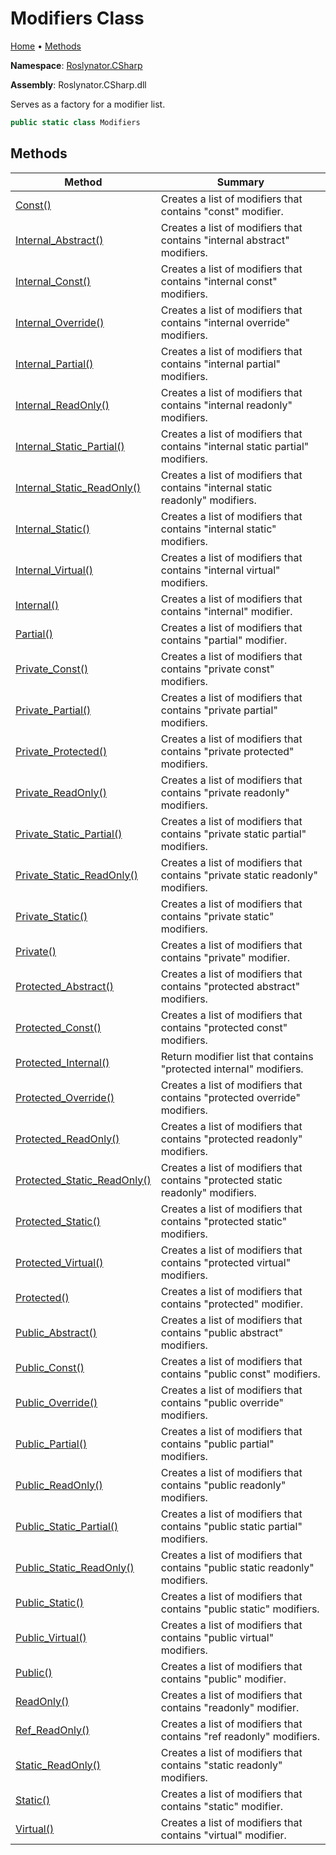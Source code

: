# Modifiers Class

[Home](../../../README.md) &#x2022; [Methods](#methods)

**Namespace**: [Roslynator.CSharp](../README.md)

**Assembly**: Roslynator\.CSharp\.dll

  
Serves as a factory for a modifier list\.

```csharp
public static class Modifiers
```

## Methods

| Method | Summary |
| ------ | ------- |
| [Const()](Const/README.md) | Creates a list of modifiers that contains "const" modifier\. |
| [Internal_Abstract()](Internal_Abstract/README.md) | Creates a list of modifiers that contains "internal abstract" modifiers\. |
| [Internal_Const()](Internal_Const/README.md) | Creates a list of modifiers that contains "internal const" modifiers\. |
| [Internal_Override()](Internal_Override/README.md) | Creates a list of modifiers that contains "internal override" modifiers\. |
| [Internal_Partial()](Internal_Partial/README.md) | Creates a list of modifiers that contains "internal partial" modifiers\. |
| [Internal_ReadOnly()](Internal_ReadOnly/README.md) | Creates a list of modifiers that contains "internal readonly" modifiers\. |
| [Internal_Static_Partial()](Internal_Static_Partial/README.md) | Creates a list of modifiers that contains "internal static partial" modifiers\. |
| [Internal_Static_ReadOnly()](Internal_Static_ReadOnly/README.md) | Creates a list of modifiers that contains "internal static readonly" modifiers\. |
| [Internal_Static()](Internal_Static/README.md) | Creates a list of modifiers that contains "internal static" modifiers\. |
| [Internal_Virtual()](Internal_Virtual/README.md) | Creates a list of modifiers that contains "internal virtual" modifiers\. |
| [Internal()](Internal/README.md) | Creates a list of modifiers that contains "internal" modifier\. |
| [Partial()](Partial/README.md) | Creates a list of modifiers that contains "partial" modifier\. |
| [Private_Const()](Private_Const/README.md) | Creates a list of modifiers that contains "private const" modifiers\. |
| [Private_Partial()](Private_Partial/README.md) | Creates a list of modifiers that contains "private partial" modifiers\. |
| [Private_Protected()](Private_Protected/README.md) | Creates a list of modifiers that contains "private protected" modifiers\. |
| [Private_ReadOnly()](Private_ReadOnly/README.md) | Creates a list of modifiers that contains "private readonly" modifiers\. |
| [Private_Static_Partial()](Private_Static_Partial/README.md) | Creates a list of modifiers that contains "private static partial" modifiers\. |
| [Private_Static_ReadOnly()](Private_Static_ReadOnly/README.md) | Creates a list of modifiers that contains "private static readonly" modifiers\. |
| [Private_Static()](Private_Static/README.md) | Creates a list of modifiers that contains "private static" modifiers\. |
| [Private()](Private/README.md) | Creates a list of modifiers that contains "private" modifier\. |
| [Protected_Abstract()](Protected_Abstract/README.md) | Creates a list of modifiers that contains "protected abstract" modifiers\. |
| [Protected_Const()](Protected_Const/README.md) | Creates a list of modifiers that contains "protected const" modifiers\. |
| [Protected_Internal()](Protected_Internal/README.md) | Return modifier list that contains "protected internal" modifiers\. |
| [Protected_Override()](Protected_Override/README.md) | Creates a list of modifiers that contains "protected override" modifiers\. |
| [Protected_ReadOnly()](Protected_ReadOnly/README.md) | Creates a list of modifiers that contains "protected readonly" modifiers\. |
| [Protected_Static_ReadOnly()](Protected_Static_ReadOnly/README.md) | Creates a list of modifiers that contains "protected static readonly" modifiers\. |
| [Protected_Static()](Protected_Static/README.md) | Creates a list of modifiers that contains "protected static" modifiers\. |
| [Protected_Virtual()](Protected_Virtual/README.md) | Creates a list of modifiers that contains "protected virtual" modifiers\. |
| [Protected()](Protected/README.md) | Creates a list of modifiers that contains "protected" modifier\. |
| [Public_Abstract()](Public_Abstract/README.md) | Creates a list of modifiers that contains "public abstract" modifiers\. |
| [Public_Const()](Public_Const/README.md) | Creates a list of modifiers that contains "public const" modifiers\. |
| [Public_Override()](Public_Override/README.md) | Creates a list of modifiers that contains "public override" modifiers\. |
| [Public_Partial()](Public_Partial/README.md) | Creates a list of modifiers that contains "public partial" modifiers\. |
| [Public_ReadOnly()](Public_ReadOnly/README.md) | Creates a list of modifiers that contains "public readonly" modifiers\. |
| [Public_Static_Partial()](Public_Static_Partial/README.md) | Creates a list of modifiers that contains "public static partial" modifiers\. |
| [Public_Static_ReadOnly()](Public_Static_ReadOnly/README.md) | Creates a list of modifiers that contains "public static readonly" modifiers\. |
| [Public_Static()](Public_Static/README.md) | Creates a list of modifiers that contains "public static" modifiers\. |
| [Public_Virtual()](Public_Virtual/README.md) | Creates a list of modifiers that contains "public virtual" modifiers\. |
| [Public()](Public/README.md) | Creates a list of modifiers that contains "public" modifier\. |
| [ReadOnly()](ReadOnly/README.md) | Creates a list of modifiers that contains "readonly" modifier\. |
| [Ref_ReadOnly()](Ref_ReadOnly/README.md) | Creates a list of modifiers that contains "ref readonly" modifiers\. |
| [Static_ReadOnly()](Static_ReadOnly/README.md) | Creates a list of modifiers that contains "static readonly" modifiers\. |
| [Static()](Static/README.md) | Creates a list of modifiers that contains "static" modifier\. |
| [Virtual()](Virtual/README.md) | Creates a list of modifiers that contains "virtual" modifier\. |

